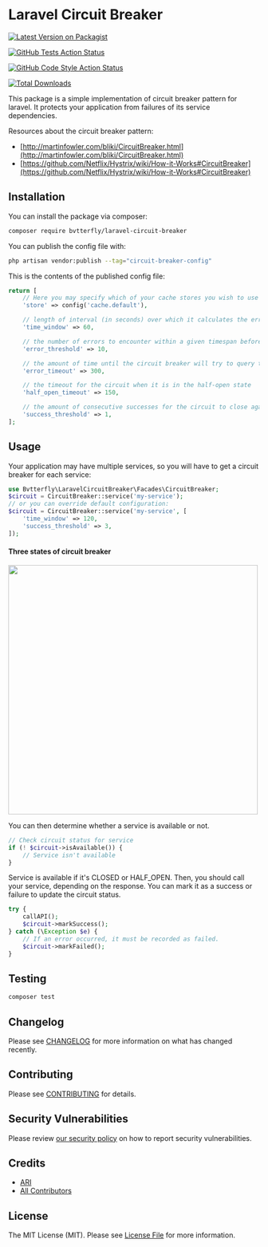 # Laravel Circuit Breaker

[![Latest Version on Packagist](https://img.shields.io/packagist/v/bvtterfly/laravel-circuit-breaker.svg?style=flat-square)](https://packagist.org/packages/bvtterfly/laravel-circuit-breaker)

[![GitHub Tests Action Status](https://img.shields.io/github/workflow/status/bvtterfly/laravel-circuit-breaker/run-tests?label=tests)](https://github.com/bvtterfly/laravel-circuit-breaker/actions?query=workflow%3Arun-tests+branch%3Amain)

[![GitHub Code Style Action Status](https://img.shields.io/github/workflow/status/bvtterfly/laravel-circuit-breaker/Check%20&%20fix%20styling?label=code%20style)](https://github.com/bvtterfly/laravel-circuit-breaker/actions?query=workflow%3A"Check+%26+fix+styling"+branch%3Amain)

[![Total Downloads](https://img.shields.io/packagist/dt/bvtterfly/laravel-circuit-breaker.svg?style=flat-square)](https://packagist.org/packages/bvtterfly/laravel-circuit-breaker)

This package is a simple implementation of circuit breaker pattern for laravel. It protects your application from failures of its service dependencies.

Resources about the circuit breaker pattern:
* [http://martinfowler.com/bliki/CircuitBreaker.html](http://martinfowler.com/bliki/CircuitBreaker.html)
* [https://github.com/Netflix/Hystrix/wiki/How-it-Works#CircuitBreaker](https://github.com/Netflix/Hystrix/wiki/How-it-Works#CircuitBreaker)

## Installation

You can install the package via composer:

```bash
composer require bvtterfly/laravel-circuit-breaker
```

You can publish the config file with:

```bash
php artisan vendor:publish --tag="circuit-breaker-config"
```

This is the contents of the published config file:

```php
return [
    // Here you may specify which of your cache stores you wish to use as your default store.
    'store' => config('cache.default'),

    // length of interval (in seconds) over which it calculates the error rate
    'time_window' => 60,

    // the number of errors to encounter within a given timespan before opening the circuit
    'error_threshold' => 10,

    // the amount of time until the circuit breaker will try to query the resource again
    'error_timeout' => 300,

    // the timeout for the circuit when it is in the half-open state
    'half_open_timeout' => 150,

    // the amount of consecutive successes for the circuit to close again
    'success_threshold' => 1,
];
```

## Usage

Your application may have multiple services, so you will have to get a circuit breaker for each service:
```php
use Bvtterfly\LaravelCircuitBreaker\Facades\CircuitBreaker;
$circuit = CircuitBreaker::service('my-service');
// or you can override default configuration:
$circuit = CircuitBreaker::service('my-service', [
    'time_window' => 120,
    'success_threshold' => 3,
]);

```

#### Three states of circuit breaker

<img src="https://user-images.githubusercontent.com/1885716/53690408-4a7f3d00-3dad-11e9-852c-0e082b7b9636.png" width="500">

You can then determine whether a service is available or not.

```php
// Check circuit status for service
if (! $circuit->isAvailable()) {
    // Service isn't available
}
```
Service is available if it's CLOSED or HALF_OPEN. Then, you should call your service, depending on the response. You can mark it as a success or failure to update the circuit status.

```php
try {
    callAPI();
    $circuit->markSuccess();
} catch (\Exception $e) {
    // If an error occurred, it must be recorded as failed.
    $circuit->markFailed();
}
```


## Testing

```bash
composer test
```

## Changelog

Please see [CHANGELOG](CHANGELOG.md) for more information on what has changed recently.

## Contributing

Please see [CONTRIBUTING](.github/CONTRIBUTING.md) for details.

## Security Vulnerabilities

Please review [our security policy](../../security/policy) on how to report security vulnerabilities.

## Credits

- [ARI](https://github.com/bvtterfly)
- [All Contributors](../../contributors)

## License

The MIT License (MIT). Please see [License File](LICENSE.md) for more information.

